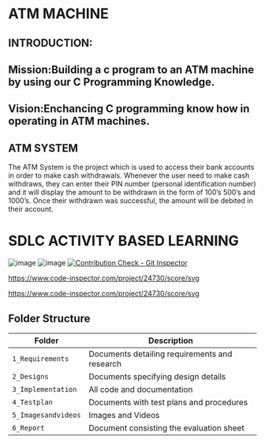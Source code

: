 # ATM MACHINE
## INTRODUCTION:
## Mission:Building a c program to an ATM machine  by using our C Programming Knowledge.
## Vision:Enchancing C programming know how in operating in ATM machines.
## ATM SYSTEM
The ATM System is the project which is used to access their bank accounts in order to make cash withdrawals. 
Whenever the user need to make cash withdraws, they can enter their PIN number (personal identification number) and it will display the amount to be withdrawn in the form of 100’s 500’s and 1000’s. 
Once their withdrawn was successful, the amount will be debited in their account.

# SDLC ACTIVITY BASED LEARNING
![image](https://user-images.githubusercontent.com/66767118/124760537-7814bc00-df4e-11eb-9153-2987db6696e2.png)          ![image](https://user-images.githubusercontent.com/66767118/124760573-8236ba80-df4e-11eb-959c-e93f89ae61b8.png)
[![Contribution Check - Git Inspector](https://github.com/navya50043/L-T-project/actions/workflows/Gitinspector.yml/badge.svg)](https://github.com/navya50043/L-T-project/actions/workflows/Gitinspector.yml)

https://www.code-inspector.com/project/24730/score/svg

https://www.code-inspector.com/project/24730/score/svg



## Folder Structure
Folder             | Description
-------------------| -----------------------------------------
`1_Requirements`   | Documents detailing requirements and research
`2_Designs`         | Documents specifying design details
`3_Implementation` | All code and documentation
`4_Testplan`      | Documents with test plans and procedures
`5_Imagesandvideos`   | Images and Videos 
`6_Report`   | Document consisting the evaluation sheet 
